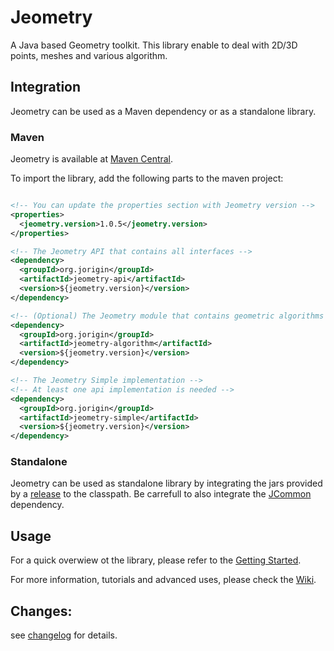 # Jeometry
A Java based Geometry toolkit. This library enable to deal with 2D/3D points, meshes and various algorithm.

## Integration
Jeometry can be used as a Maven dependency or as a standalone library.

### Maven
Jeometry is available at [Maven Central](https://search.maven.org/search?q=org.jorigin.jeometry). 

To import the library, add the following parts to the maven project:
```xml

<!-- You can update the properties section with Jeometry version -->
<properties>
  <jeometry.version>1.0.5</jeometry.version> 
</properties>

<!-- The Jeometry API that contains all interfaces -->
<dependency>
  <groupId>org.jorigin</groupId>
  <artifactId>jeometry-api</artifactId>
  <version>${jeometry.version}</version>
</dependency>

<!-- (Optional) The Jeometry module that contains geometric algorithms implementations -->
<dependency>
  <groupId>org.jorigin</groupId>
  <artifactId>jeometry-algorithm</artifactId>
  <version>${jeometry.version}</version>
</dependency>

<!-- The Jeometry Simple implementation -->
<!-- At least one api implementation is needed -->
<dependency>
  <groupId>org.jorigin</groupId>
  <artifactId>jeometry-simple</artifactId>
  <version>${jeometry.version}</version>
</dependency>
```

### Standalone
Jeometry can be used as standalone library by integrating the jars provided by a [release](https://github.com/jorigin/jeometry/releases) to the classpath. 
Be carrefull to also integrate the [JCommon](https://github.com/jorigin/jcommon) dependency.

## Usage
For a quick overwiew ot the library, please refer to the [Getting Started](https://github.com/jorigin/jeometry/wiki/Getting-Started).

For more information, tutorials and advanced uses, please check the [Wiki](https://github.com/jorigin/jeometry/wiki).

## Changes:

see [changelog](CHANGELOG.md) for details.
